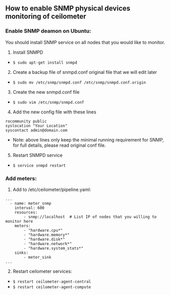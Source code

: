 ##  How to enable SNMP physical devices monitoring of ceilometer
### Enable SNMP deamon on Ubuntu:
You should install SNMP service on all nodes that you would like to monitor.

1. Install SNMPD
  * `$ sudo apt-get install snmpd`

2. Create a backup file of snmpd.conf original file that we will edit later
  * `$ sudo mv /etc/snmp/snmpd.conf /etc/snmp/snmpd.conf.origin`

3. Create the new snmpd.conf file
  * `$ sudo vim /etc/snmp/snmpd.conf`

4. Add the new config file with these lines
  ```
  rocommunity public
  syslocation "Your Location"
  syscontact admin@domain.com
  ```
  * Note: above lines only keep the minimal running requirement for SNMP, for full details, please read original conf file.

5. Restart SNMPD service
  * `$ service snmpd restart`


### Add meters:
1. Add to /etc/ceilometer/pipeline.yaml:
```
...
  - name: meter_snmp
    interval: 600
    resources:
        - snmp://localhost  # List IP of nodes that you willing to monitor here
    meters:
        - "hardware.cpu*"
        - "hardware.memory*"
        - "hardware.disk*"
        - "hardware.network*"
        - "hardware.system_stats*"
    sinks:
        - meter_sink
...
```

2. Restart ceilometer services:
  * `$ restart ceilometer-agent-central`
  * `$ restart ceilometer-agent-compute`
